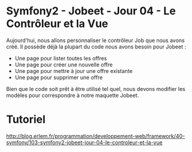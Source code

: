 Symfony2 - Jobeet - Jour 04 - Le Contrôleur et la Vue
========================

Aujourd'hui, nous allons personnaliser le contrôleur Job que nous avons créé. Il possède déjà la plupart du code nous avons besoin pour Jobeet :

* Une page pour lister toutes les offres
* Une page pour créer une nouvelle offre
* Une page pour mettre à jour une offre existante
* Une page pour supprimer une offre

Bien que le code soit prêt à être utilisé tel quel, nous devons modifier les modèles pour correspondre à notre maquette Jobeet.

# Tutoriel
http://blog.erlem.fr/programmation/developpement-web/framework/40-symfony/103-symfony2-jobeet-jour-04-le-controleur-et-la-vue